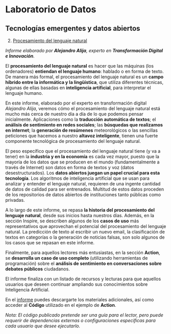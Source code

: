 # Laboratorio de Datos #

## Tecnologías emergentes y datos abiertos ##

2. [Procesamiento del lenguaje natural](https://datos.gob.es/es/documentacion/tecnologias-emergentes-y-datos-abiertos-procesamiento-del-lenguaje-natural)

*Informe elaborado por **Alejandro Alija**, experto en **Transformación Digital e Innovación**.*

El **procesamiento del lenguaje natural** es hacer que las máquinas (los ordenadores) **entiendan el lenguaje humano**: hablado o en forma de texto. De manera más formal, el procesamiento del lenguaje natural es un **campo híbrido entre la informática y la lingüística**, que utiliza diferentes técnicas, algunas de ellas basadas en **inteligencia artificial**, para interpretar el lenguaje humano.

En este informe, elaborado por el experto en transformación digital *Alejandro Alija*, veremos cómo el procesamiento del lenguaje natural está mucho más cerca de nuestro día a día de lo que podemos pensar inicialmente. Aplicaciones como la **traducción automática de textos**; el **análisis de sentimiento en redes sociales**; las **búsquedas que realizamos en internet**; la **generación de resúmenes** meteorológicos o las sencillas peticiones que hacemos a nuestro **altavoz inteligente**, tienen una fuerte componente tecnológica de procesamiento del lenguaje natural.

El peso específico que el procesamiento del lenguaje natural tiene (y va a tener) en la **industria y en la economía** es cada vez mayor, puesto que la mayoría de los datos que se producen en el mundo (fundamentalmente a través de Internet) son datos en forma de textos y voz (datos desestructurados). Los **datos abiertos juegan un papel crucial para esta tecnología**. Los algoritmos de inteligencia artificial que se usan para analizar y entender el lenguaje natural, requieren de una ingente cantidad de datos de calidad para ser entrenados. Multitud de estos datos proceden de los repositorios de datos abiertos de instituciones tanto públicas como privadas.

A lo largo de este informe, se repasa **la historia del procesamiento del lenguaje natural**, desde sus inicios hasta nuestros días. Además, en la sección Inspire, se describen algunos de los **casos de uso** más representativos que aprovechan el potencial del procesamiento del lenguaje natural. La predicción de texto al escribir un nuevo email, la clasificación de textos en categorías o la generación de noticias falsas, son solo algunos de los casos que se repasan en este informe.

Finalmente, para aquellos lectores más entusiastas, en la sección **Action**, se **desarrolla un caso de uso completo** (utilizando herramientas de programación) sobre el **análisis de sentimiento en conversaciones sobre debates públicos** ciudadanos.

El informe finaliza con un listado de recursos y lecturas para que aquellos usuarios que deseen continuar ampliando sus conocimientos sobre Inteligencia Artificial.

En el [informe](https://datos.gob.es/es/documentacion/tecnologias-emergentes-y-datos-abiertos-procesamiento-del-lenguaje-natural) puedes descargarte los materiales adicionales, así como acceder al **Código** utilizado en el ejemplo de **Action**.

*Nota: El código publicado pretende ser una guía para el lector, pero puede requerir de dependencias externas o configuraciones específicas para cada usuario que desee ejecutarlo.​*
